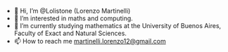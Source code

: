 - 👋 Hi, I’m @Lolistone (Lorenzo Martinelli)
- 👀 I’m interested in maths and computing.
- 🌱 I’m currently studying mathematics at the University of Buenos Aires, Faculty of Exact and Natural Sciences.
- 📫 How to reach me martinelli.lorenzo12@gmail.com

<!---
Lolistone/Lolistone is a ✨ special ✨ repository because its `README.md` (this file) appears on your GitHub profile.
You can click the Preview link to take a look at your changes.
--->

